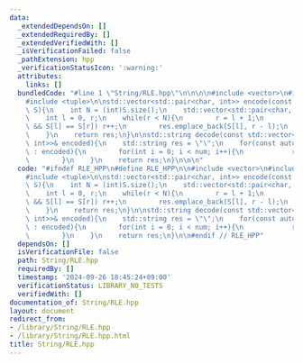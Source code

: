 ```yaml
---
data:
  _extendedDependsOn: []
  _extendedRequiredBy: []
  _extendedVerifiedWith: []
  _isVerificationFailed: false
  _pathExtension: hpp
  _verificationStatusIcon: ':warning:'
  attributes:
    links: []
  bundledCode: "#line 1 \"String/RLE.hpp\"\n\n\n\n#include <vector>\n#include <string>\n\
    #include <tuple>\n\nstd::vector<std::pair<char, int>> encode(const std::string&\
    \ S){\n    int N = (int)S.size();\n    std::vector<std::pair<char, int>> res;\n\
    \    int l = 0, r;\n    while(r < N){\n        r = l + 1;\n        while(r < N\
    \ && S[l] == S[r]) r++;\n        res.emplace_back(S[l], r - l);\n        l = r;\n\
    \    }\n    return res;\n}\n\nstd::string decode(const std::vector<std::pair<char,\
    \ int>>& encoded){\n    std::string res = \"\";\n    for(const auto& [ch, num]\
    \ : encoded){\n        for(int i = 0; i < num; i++){\n            res += ch;\n\
    \        }\n    }\n    return res;\n}\n\n\n"
  code: "#ifndef RLE_HPP\n#define RLE_HPP\n\n#include <vector>\n#include <string>\n\
    #include <tuple>\n\nstd::vector<std::pair<char, int>> encode(const std::string&\
    \ S){\n    int N = (int)S.size();\n    std::vector<std::pair<char, int>> res;\n\
    \    int l = 0, r;\n    while(r < N){\n        r = l + 1;\n        while(r < N\
    \ && S[l] == S[r]) r++;\n        res.emplace_back(S[l], r - l);\n        l = r;\n\
    \    }\n    return res;\n}\n\nstd::string decode(const std::vector<std::pair<char,\
    \ int>>& encoded){\n    std::string res = \"\";\n    for(const auto& [ch, num]\
    \ : encoded){\n        for(int i = 0; i < num; i++){\n            res += ch;\n\
    \        }\n    }\n    return res;\n}\n\n#endif // RLE_HPP"
  dependsOn: []
  isVerificationFile: false
  path: String/RLE.hpp
  requiredBy: []
  timestamp: '2024-09-26 18:45:24+09:00'
  verificationStatus: LIBRARY_NO_TESTS
  verifiedWith: []
documentation_of: String/RLE.hpp
layout: document
redirect_from:
- /library/String/RLE.hpp
- /library/String/RLE.hpp.html
title: String/RLE.hpp
---
```

